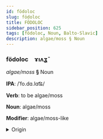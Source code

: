 ```yaml
---
id: födoloc
slug: födoloc
title: FÖDOLOC
sidebar_position: 625
tags: [födoloc, Noun, Balto-Slavic]
description: algae/moss § Noun
---
```


### födoloc&emsp;<span kind="abugida">ɤıʌʓ̄</span>

*algae/moss* **§** Noun

**IPA**: /ˈfo.dɑ.lɑt͡ɕ/

**Verb**: to be algae/moss

**Noun**: algae/moss

**Modifier**: algae/moss-like

<details>
    <summary>Origin</summary>
    Belarusian во́дарасць vódarascʹ [ˈvodarasʲt͡sʲ]<br/>
    <em>Balto-Slavic Language Family</em>
</details>